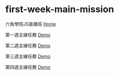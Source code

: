 # first-week-main-mission
六角學院JS直播班 [Home](http://55kao.github.io/index.html)

第一週主線任務 [Demo](http://55kao.github.io/week_one.html)

第二週主線任務 [Demo](https://55kao.github.io/week_two.html)

第三週主線任務 [Demo](https://55kao.github.io/W3/index.html)

第四週主線任務 [Demo](https://55kao.github.io/W4/Login.html)